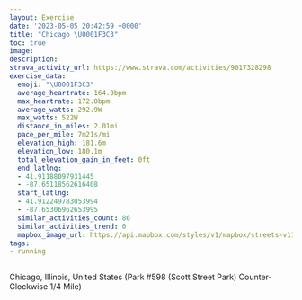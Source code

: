 ```yaml
---
layout: Exercise
date: '2023-05-05 20:42:59 +0000'
title: "Chicago \U0001F3C3"
toc: true
image:
description:
strava_activity_url: https://www.strava.com/activities/9017328298
exercise_data:
  emoji: "\U0001F3C3"
  average_heartrate: 164.0bpm
  max_heartrate: 172.0bpm
  average_watts: 292.9W
  max_watts: 522W
  distance_in_miles: 2.01mi
  pace_per_mile: 7m21s/mi
  elevation_high: 181.6m
  elevation_low: 180.1m
  total_elevation_gain_in_feet: 0ft
  end_latlng:
  - 41.91188097931445
  - -87.65118562616408
  start_latlng:
  - 41.912249783053994
  - -87.65306962653995
  similar_activities_count: 86
  similar_activities_trend: 0
  mapbox_image_url: https://api.mapbox.com/styles/v1/mapbox/streets-v11/static/path-5+787af2-1.0(e%7Bx~Fhl~uOAkACi%40GQ%3FKDQhAaBh%40eAB%5BJc%40DyBHYCc%40BaADCTABEBICi%40%3FgGEkADyAG%7DADmACi%40Bw%40EiAD_%40%40Et%40q%40LCPBRALBDP%40bDDzABNHLPNRHL%3FbACPGJGNSFQBSBeAEwACYSc%40OOMEmADYFIFOXGXAz%40Er%40Dv%40DXFLRXJDRBhAERGTUJU%40IAmA%40i%40C%7B%40EYKSSO%5BC%7B%40BSDSHIHKTEb%40%40dDBNFLTTRH%7CAG%5CSN%5BBqAAcAEu%40GWMQSGa%40EaAFWLWn%40%40xBAh%40F%60%40NZPLPDl%40A%60%40EVGRWL%5B%40YKeDEUOUYKwBEWEqCPMFKPCl%40DzBLpCGn%40%40bDCt%40LfJCjAO%7C%40IlAIZ),pin-s-s+e5b22e(-87.65141,41.91171),pin-s-f+89ae00(-87.64970999999998,41.91117999999998)/auto/800x800?access_token=pk.eyJ1Ijoiam9zaGJlY2ttYW4iLCJhIjoiY205eWR2aDd1MWZ6djJrbXc4a3M0bWZleiJ9.XiG9OWkNcZk2QzjJbxLB4A
tags:
- running
---
```




Chicago, Illinois, United States (Park #598 (Scott Street Park) Counter-Clockwise 1/4 Mile)
